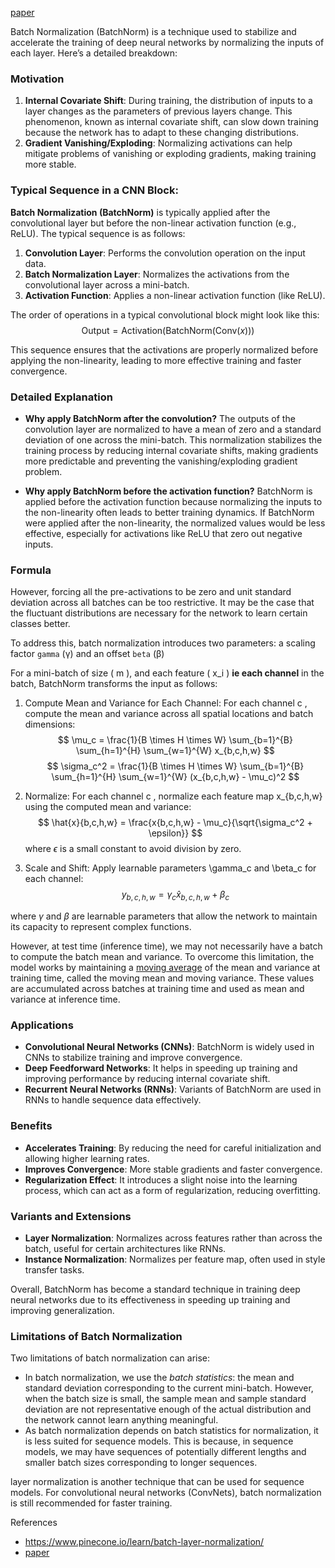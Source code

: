 [paper](https://arxiv.org/abs/1502.03167)

Batch Normalization (BatchNorm) is a technique used to stabilize and accelerate the training of deep neural networks by normalizing the inputs of each layer. Here’s a detailed breakdown:

### Motivation
1. **Internal Covariate Shift**: During training, the distribution of inputs to a layer changes as the parameters of previous layers change. This phenomenon, known as internal covariate shift, can slow down training because the network has to adapt to these changing distributions.
2. **Gradient Vanishing/Exploding**: Normalizing activations can help mitigate problems of vanishing or exploding gradients, making training more stable.

### Typical Sequence in a CNN Block:

**Batch Normalization (BatchNorm)** is typically applied after the convolutional layer but before the non-linear activation function (e.g., ReLU). The typical sequence is as follows:

1. **Convolution Layer**: Performs the convolution operation on the input data.
2. **Batch Normalization Layer**: Normalizes the activations from the convolutional layer across a mini-batch.
3. **Activation Function**: Applies a non-linear activation function (like ReLU).

The order of operations in a typical convolutional block might look like this:
$$\text{Output} = \text{Activation}(\text{BatchNorm}(\text{Conv}(x)))$$

This sequence ensures that the activations are properly normalized before applying the non-linearity, leading to more effective training and faster convergence.

### Detailed Explanation

- **Why apply BatchNorm after the convolution?**
  The outputs of the convolution layer are normalized to have a mean of zero and a standard deviation of one across the mini-batch. This normalization stabilizes the training process by reducing internal covariate shifts, making gradients more predictable and preventing the vanishing/exploding gradient problem.

- **Why apply BatchNorm before the activation function?**
  BatchNorm is applied before the activation function because normalizing the inputs to the non-linearity often leads to better training dynamics. If BatchNorm were applied after the non-linearity, the normalized values would be less effective, especially for activations like ReLU that zero out negative inputs.
  
### Formula
However, forcing all the pre-activations to be zero and unit standard deviation across all batches can be too restrictive. It may be the case that the fluctuant distributions are necessary for the network to learn certain classes better.

To address this, batch normalization introduces two parameters: a scaling factor `gamma` (γ) and an offset `beta` (β)

For a mini-batch of size \( m \), and each feature \( x_i \) **ie each channel** in the batch, BatchNorm transforms the input as follows:

1.	Compute Mean and Variance for Each Channel:
For each channel  c , compute the mean and variance across all spatial locations and batch dimensions:
$$ \mu_c = \frac{1}{B \times H \times W} \sum_{b=1}^{B} \sum_{h=1}^{H} \sum_{w=1}^{W} x_{b,c,h,w} $$
$$ \sigma_c^2 = \frac{1}{B \times H \times W} \sum_{b=1}^{B} \sum_{h=1}^{H} \sum_{w=1}^{W} (x_{b,c,h,w} - \mu_c)^2 $$
2.	Normalize:
For each channel  c , normalize each feature map  x_{b,c,h,w}  using the computed mean and variance:
$$ \hat{x}{b,c,h,w} = \frac{x{b,c,h,w} - \mu_c}{\sqrt{\sigma_c^2 + \epsilon}} $$
where $\epsilon$ is a small constant to avoid division by zero.
   
3.	Scale and Shift:
Apply learnable parameters  \gamma_c  and  \beta_c  for each channel:
$$ y_{b,c,h,w} = \gamma_c \hat{x}_{b,c,h,w} + \beta_c $$

where $\gamma$ and $\beta$ are learnable parameters that allow the network to maintain its capacity to represent complex functions.

However, at test time (inference time), we may not necessarily have a batch to compute the batch mean and variance. To overcome this limitation, the model works by maintaining a [moving average](https://mathworld.wolfram.com/MovingAverage.html) of the mean and variance at training time, called the moving mean and moving variance. These values are accumulated across batches at training time and used as mean and variance at inference time.
### Applications
- **Convolutional Neural Networks (CNNs)**: BatchNorm is widely used in CNNs to stabilize training and improve convergence.
- **Deep Feedforward Networks**: It helps in speeding up training and improving performance by reducing internal covariate shift.
- **Recurrent Neural Networks (RNNs)**: Variants of BatchNorm are used in RNNs to handle sequence data effectively.

### Benefits
- **Accelerates Training**: By reducing the need for careful initialization and allowing higher learning rates.
- **Improves Convergence**: More stable gradients and faster convergence.
- **Regularization Effect**: It introduces a slight noise into the learning process, which can act as a form of regularization, reducing overfitting.

### Variants and Extensions
- **Layer Normalization**: Normalizes across features rather than across the batch, useful for certain architectures like RNNs.
- **Instance Normalization**: Normalizes per feature map, often used in style transfer tasks.

Overall, BatchNorm has become a standard technique in training deep neural networks due to its effectiveness in speeding up training and improving generalization.

### Limitations of Batch Normalization

Two limitations of batch normalization can arise:

- In batch normalization, we use the _batch statistics_: the mean and standard deviation corresponding to the current mini-batch. However, when the batch size is small, the sample mean and sample standard deviation are not representative enough of the actual distribution and the network cannot learn anything meaningful.
- As batch normalization depends on batch statistics for normalization, it is less suited for sequence models. This is because, in sequence models, we may have sequences of potentially different lengths and smaller batch sizes corresponding to longer sequences.

 layer normalization is another technique that can be used for sequence models. For convolutional neural networks (ConvNets), batch normalization is still recommended for faster training.

References
- https://www.pinecone.io/learn/batch-layer-normalization/
- [paper](https://arxiv.org/abs/1502.03167)